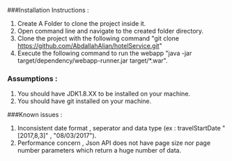 ###Installation Instructions :

1. Create A Folder to clone the project inside it.
1. Open command line and navigate to the created folder directory.
1. Clone the project with the following command "git clone https://github.com/AbdallahAlian/hotelService.git"
1. Execute the following command to run the webapp "java -jar target/dependency/webapp-runner.jar target/*.war".

### Assumptions :
1. You should have JDK1.8.XX to be installed on your machine.
1. You should have git installed on your machine.


###Known issues :
1. Inconsistent date format , seperator and data type (ex : travelStartDate "[2017,8,3]" , "08/03/2017").
1. Performance concern , Json API does not have page size nor page number parameters which return a huge number of data.
